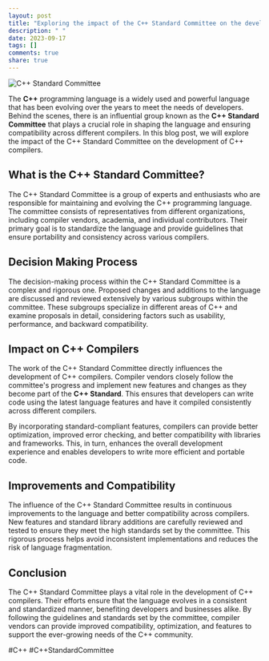 ```yaml
---
layout: post
title: "Exploring the impact of the C++ Standard Committee on the development of C++ compilers"
description: " "
date: 2023-09-17
tags: []
comments: true
share: true
---
```


![C++ Standard Committee](https://example.com/cpp-standard-committee.jpg)

The **C++** programming language is a widely used and powerful language that has been evolving over the years to meet the needs of developers. Behind the scenes, there is an influential group known as the **C++ Standard Committee** that plays a crucial role in shaping the language and ensuring compatibility across different compilers. In this blog post, we will explore the impact of the C++ Standard Committee on the development of C++ compilers.

## What is the C++ Standard Committee?

The C++ Standard Committee is a group of experts and enthusiasts who are responsible for maintaining and evolving the C++ programming language. The committee consists of representatives from different organizations, including compiler vendors, academia, and individual contributors. Their primary goal is to standardize the language and provide guidelines that ensure portability and consistency across various compilers.

## Decision Making Process

The decision-making process within the C++ Standard Committee is a complex and rigorous one. Proposed changes and additions to the language are discussed and reviewed extensively by various subgroups within the committee. These subgroups specialize in different areas of C++ and examine proposals in detail, considering factors such as usability, performance, and backward compatibility.

## Impact on C++ Compilers

The work of the C++ Standard Committee directly influences the development of C++ compilers. Compiler vendors closely follow the committee's progress and implement new features and changes as they become part of the **C++ Standard**. This ensures that developers can write code using the latest language features and have it compiled consistently across different compilers.

By incorporating standard-compliant features, compilers can provide better optimization, improved error checking, and better compatibility with libraries and frameworks. This, in turn, enhances the overall development experience and enables developers to write more efficient and portable code.

## Improvements and Compatibility

The influence of the C++ Standard Committee results in continuous improvements to the language and better compatibility across compilers. New features and standard library additions are carefully reviewed and tested to ensure they meet the high standards set by the committee. This rigorous process helps avoid inconsistent implementations and reduces the risk of language fragmentation.

## Conclusion

The C++ Standard Committee plays a vital role in the development of C++ compilers. Their efforts ensure that the language evolves in a consistent and standardized manner, benefiting developers and businesses alike. By following the guidelines and standards set by the committee, compiler vendors can provide improved compatibility, optimization, and features to support the ever-growing needs of the C++ community.

\#C++ #C++StandardCommittee